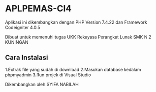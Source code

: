 # APLPEMAS-CI4

Aplikasi ini dikembangkan dengan PHP Version 7.4.22 dan Framework Codeigniter 4.0.5

Dibuat untuk memenuhi tugas UKK Rekayasa Perangkat Lunak SMK N 2 KUNINGAN

## Cara Instalasi

1.Extrak file yang sudah di download 2.Masukan database kedalam phpmyadmin 3.Run projek di Visual Studio

Dikembangkan oleh:SYIFA NABILAH
